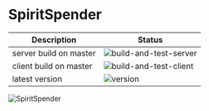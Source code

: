 # SpiritSpender
| Description      | Status |
| ----------- | ----------- |
| server build on master | ![build-and-test-server](https://github.com/TomaT3/SpiritSpender/workflows/build-and-test-server/badge.svg?branch=master) |
| client build on master | ![build-and-test-client](https://github.com/TomaT3/SpiritSpender/workflows/build-and-test-client/badge.svg?branch=master) |
| latest version  | ![version](https://img.shields.io/github/v/tag/tomat3/SpiritSpender)        |


![SpiritSpender](Doc/pictures/IMG_20200702_135323.jpg)
